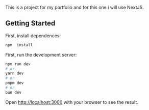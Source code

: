 This is a project for my portfolio and for this one i will use NextJS.

## Getting Started

First, install dependences:

```bash
npm  install
```

First, run the development server:

```bash
npm run dev
# or
yarn dev
# or
pnpm dev
# or
bun dev
```

Open [http://localhost:3000](http://localhost:3000) with your browser to see the result.
